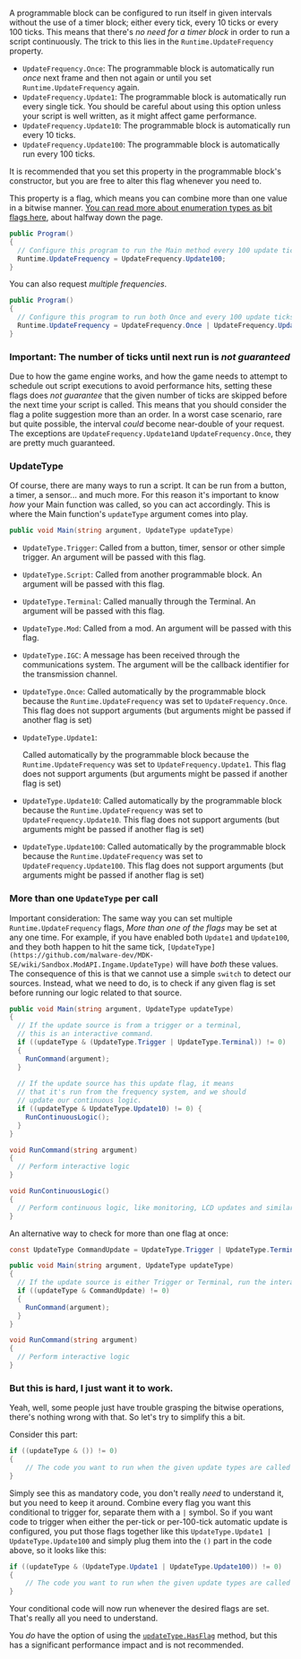 A programmable block can be configured to run itself in given intervals without the use of a timer block; either every tick, every 10 ticks or every 100 ticks. This means that there's _no need for a timer block_ in order to run a script continuously. The trick to this lies in the `Runtime.UpdateFrequency` property.

* `UpdateFrequency.Once`:
  The programmable block is automatically run _once_ next frame and then not again or until you set `Runtime.UpdateFrequency` again.
* `UpdateFrequency.Update1`:
  The programmable block is automatically run every single tick. You should be careful about using this option unless your script is well written, as it might affect game performance.
* `UpdateFrequency.Update10`:
  The programmable block is automatically run every 10 ticks.
* `UpdateFrequency.Update100`:
  The programmable block is automatically run every 100 ticks.

It is recommended that you set this property in the programmable block's constructor, but you are free to alter this flag whenever you need to.

This property is a flag, which means you can combine more than one value in a bitwise manner. [You can read more about enumeration types as bit flags here](https://docs.microsoft.com/en-us/dotnet/csharp/programming-guide/enumeration-types), about halfway down the page.

```csharp
public Program()
{
  // Configure this program to run the Main method every 100 update ticks
  Runtime.UpdateFrequency = UpdateFrequency.Update100;
}
```

You can also request _multiple frequencies_.

```csharp
public Program()
{
  // Configure this program to run both Once and every 100 update ticks
  Runtime.UpdateFrequency = UpdateFrequency.Once | UpdateFrequency.Update100
}
```



### Important: The number of ticks until next run is _not guaranteed_

Due to how the game engine works, and how the game needs to attempt to schedule out script executions to avoid performance hits, setting these flags does _not guarantee_ that the given number of ticks are skipped before the next time your script is called. This means that you should consider the flag a polite suggestion more than an order. In a worst case scenario, rare but quite possible, the interval _could_ become near-double of your request. The exceptions are `UpdateFrequency.Update1`and `UpdateFrequency.Once`, they are pretty much guaranteed.


### UpdateType

Of course, there are many ways to run a script. It can be run from a button, a timer, a sensor...  and much more. For this reason it's important to know _how_ your Main function was called, so you can act accordingly. This is where the Main function's `updateType` argument comes into play.

```csharp
public void Main(string argument, UpdateType updateType)
```

* `UpdateType.Trigger`:
  Called from a button, timer, sensor or other simple trigger. An argument will be passed with this flag.

* `UpdateType.Script`:
  Called from another programmable block. An argument will be passed with this flag.

* `UpdateType.Terminal`:
  Called manually through the Terminal. An argument will be passed with this flag.

* `UpdateType.Mod`:
  Called from a mod. An argument will be passed with this flag.

* `UpdateType.IGC`:
  A message has been received through the communications system. The argument will be the callback identifier for the transmission channel.

* `UpdateType.Once`:
  Called automatically by the programmable block because the `Runtime.UpdateFrequency` was set to `UpdateFrequency.Once`. This flag does not support arguments (but arguments might be passed if another flag is set)

* `UpdateType.Update1`:

  Called automatically by the programmable block because the `Runtime.UpdateFrequency` was set to `UpdateFrequency.Update1`. This flag does not support arguments (but arguments might be passed if another flag is set)

* `UpdateType.Update10`:
  Called automatically by the programmable block because the `Runtime.UpdateFrequency` was set to `UpdateFrequency.Update10`. This flag does not support arguments (but arguments might be passed if another flag is set)

* `UpdateType.Update100`:
  Called automatically by the programmable block because the `Runtime.UpdateFrequency` was set to `UpdateFrequency.Update100`. This flag does not support arguments (but arguments might be passed if another flag is set)
  ​

### More than one `UpdateType` per call

Important consideration: The same way you can set multiple `Runtime.UpdateFrequency` flags, _More than one of the flags_ may be set at any one time. For example, if you have enabled both `Update1` and `Update100`, and they both happen to hit the same tick, `[UpdateType](https://github.com/malware-dev/MDK-SE/wiki/Sandbox.ModAPI.Ingame.UpdateType)` will have _both_ these values. The consequence of this is that we cannot use a simple `switch` to detect our sources. Instead, what we need to do, is to check if any given flag is set before running our logic related to that source.

```csharp
public void Main(string argument, UpdateType updateType)
{
  // If the update source is from a trigger or a terminal,
  // this is an interactive command.
  if ((updateType & (UpdateType.Trigger | UpdateType.Terminal)) != 0)
  {
    RunCommand(argument);
  }
  
  // If the update source has this update flag, it means
  // that it's run from the frequency system, and we should
  // update our continuous logic.
  if ((updateType & UpdateType.Update10) != 0) {
    RunContinuousLogic();
  }
}

void RunCommand(string argument)
{
  // Perform interactive logic
}

void RunContinuousLogic()
{
  // Perform continuous logic, like monitoring, LCD updates and similar
}
```

 An alternative way to check for more than one flag at once:

```csharp
const UpdateType CommandUpdate = UpdateType.Trigger | UpdateType.Terminal;

public void Main(string argument, UpdateType updateType) 
{
  // If the update source is either Trigger or Terminal, run the interactive logic
  if ((updateType & CommandUpdate) != 0) 
  {
    RunCommand(argument);
  }
}

void RunCommand(string argument)
{
  // Perform interactive logic
}
```

### But this is hard, I just want it to work.
Yeah, well, some people just have trouble grasping the bitwise operations, there's nothing wrong with that. So let's try to simplify this a bit.  

Consider this part: 
```csharp
if ((updateType & ()) != 0) 
{
    // The code you want to run when the given update types are called should be placed here
}
``` 
Simply see this as mandatory code, you don't really _need_ to understand it, but you need to keep it around. Combine every flag you want this conditional to trigger for, separate them with a `|` symbol. So if you want code to trigger when either the per-tick or per-100-tick automatic update is configured, you put those flags together like this `UpdateType.Update1 | UpdateType.Update100` and simply plug them into the `()` part in the code above, so it looks like this: 
```csharp
if ((updateType & (UpdateType.Update1 | UpdateType.Update100)) != 0)
{
    // The code you want to run when the given update types are called should be placed here
}
```
Your conditional code will now run whenever the desired flags are set. That's really all you need to understand.

You _do_ have the option of using the [`updateType.HasFlag`](https://docs.microsoft.com/en-us/dotnet/api/system.enum.hasflag?view=netframework-4.6.1#System_Enum_HasFlag_System_Enum_) method, but this has a significant performance impact and is not recommended.